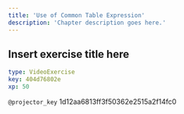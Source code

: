 ```yaml
---
title: 'Use of Common Table Expression'
description: 'Chapter description goes here.'
---
```


## Insert exercise title here

```yaml
type: VideoExercise
key: 404d76802e
xp: 50
```

`@projector_key`
1d12aa6813ff3f50362e2515a2f14fc0

